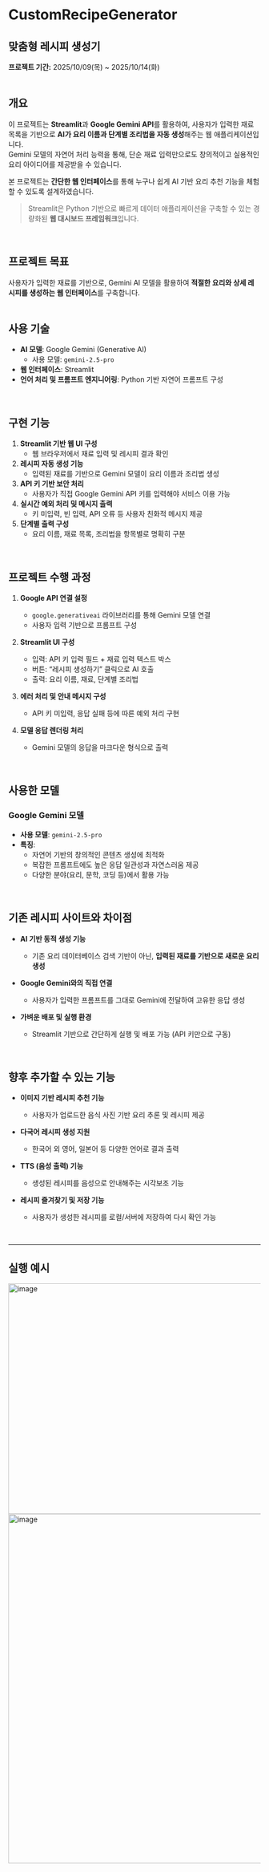 # CustomRecipeGenerator  
## 맞춤형 레시피 생성기  
**프로젝트 기간:** 2025/10/09(목) ~ 2025/10/14(화)  
<br/>

## 개요  
이 프로젝트는 **Streamlit**과 **Google Gemini API**를 활용하여, 사용자가 입력한 재료 목록을 기반으로 **AI가 요리 이름과 단계별 조리법을 자동 생성**해주는 웹 애플리케이션입니다.  
Gemini 모델의 자연어 처리 능력을 통해, 단순 재료 입력만으로도 창의적이고 실용적인 요리 아이디어를 제공받을 수 있습니다.

본 프로젝트는 **간단한 웹 인터페이스**를 통해 누구나 쉽게 AI 기반 요리 추천 기능을 체험할 수 있도록 설계하였습니다.  
> Streamlit은 Python 기반으로 빠르게 데이터 애플리케이션을 구축할 수 있는 경량화된 **웹 대시보드 프레임워크**입니다.

<br/>

## 프로젝트 목표  
사용자가 입력한 재료를 기반으로, Gemini AI 모델을 활용하여 **적절한 요리와 상세 레시피를 생성하는 웹 인터페이스**를 구축합니다.  
<br/>

## 사용 기술  
- **AI 모델**: Google Gemini (Generative AI)  
  - 사용 모델: `gemini-2.5-pro`  
- **웹 인터페이스**: Streamlit  
- **언어 처리 및 프롬프트 엔지니어링**: Python 기반 자연어 프롬프트 구성  
<br/>

## 구현 기능  
1. **Streamlit 기반 웹 UI 구성**  
   - 웹 브라우저에서 재료 입력 및 레시피 결과 확인  
2. **레시피 자동 생성 기능**  
   - 입력된 재료를 기반으로 Gemini 모델이 요리 이름과 조리법 생성  
3. **API 키 기반 보안 처리**  
   - 사용자가 직접 Google Gemini API 키를 입력해야 서비스 이용 가능  
4. **실시간 예외 처리 및 메시지 출력**  
   - 키 미입력, 빈 입력, API 오류 등 사용자 친화적 메시지 제공  
5. **단계별 출력 구성**  
   - 요리 이름, 재료 목록, 조리법을 항목별로 명확히 구분  
<br/>

## 프로젝트 수행 과정  
1. **Google API 연결 설정**  
   - `google.generativeai` 라이브러리를 통해 Gemini 모델 연결  
   - 사용자 입력 기반으로 프롬프트 구성  

2. **Streamlit UI 구성**  
   - 입력: API 키 입력 필드 + 재료 입력 텍스트 박스  
   - 버튼: “레시피 생성하기” 클릭으로 AI 호출  
   - 출력: 요리 이름, 재료, 단계별 조리법  

3. **에러 처리 및 안내 메시지 구성**  
   - API 키 미입력, 응답 실패 등에 따른 예외 처리 구현  

4. **모델 응답 렌더링 처리**  
   - Gemini 모델의 응답을 마크다운 형식으로 출력  
<br/>

## 사용한 모델  
### Google Gemini 모델  
- **사용 모델**: `gemini-2.5-pro`  
- **특징**:  
  - 자연어 기반의 창의적인 콘텐츠 생성에 최적화  
  - 복잡한 프롬프트에도 높은 응답 일관성과 자연스러움 제공  
  - 다양한 분야(요리, 문학, 코딩 등)에서 활용 가능  
<br/>

## 기존 레시피 사이트와 차이점  
- **AI 기반 동적 생성 기능**  
  - 기존 요리 데이터베이스 검색 기반이 아닌, **입력된 재료를 기반으로 새로운 요리 생성**  

- **Google Gemini와의 직접 연결**  
  - 사용자가 입력한 프롬프트를 그대로 Gemini에 전달하여 고유한 응답 생성  

- **가벼운 배포 및 실행 환경**  
  - Streamlit 기반으로 간단하게 실행 및 배포 가능 (API 키만으로 구동)  
<br/>

## 향후 추가할 수 있는 기능  
- **이미지 기반 레시피 추천 기능**  
  - 사용자가 업로드한 음식 사진 기반 요리 추론 및 레시피 제공  

- **다국어 레시피 생성 지원**  
  - 한국어 외 영어, 일본어 등 다양한 언어로 결과 출력  

- **TTS (음성 출력) 기능**  
  - 생성된 레시피를 음성으로 안내해주는 시각보조 기능  

- **레시피 즐겨찾기 및 저장 기능**  
  - 사용자가 생성한 레시피를 로컬/서버에 저장하여 다시 확인 가능  
<br/>

---

## 실행 예시  

<img width="797" height="460" alt="image" src="https://github.com/user-attachments/assets/3eefc879-2118-4dfa-9f73-f758a09b4e9e" />
<img width="797" height="697" alt="image" src="https://github.com/user-attachments/assets/ae6852c7-36a3-4884-9c98-7dd00553c5a8" />

